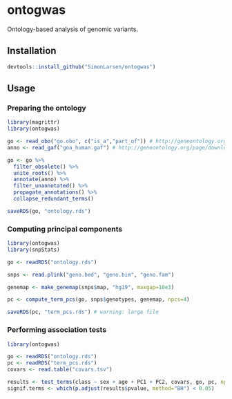 ontogwas
========

Ontology-based analysis of genomic variants.

## Installation

```r
devtools::install_github("SimonLarsen/ontogwas")
```

## Usage

### Preparing the ontology

```r
library(magrittr)
library(ontogwas)

go <- read_obo("go.obo", c("is_a","part_of")) # http://geneontology.org/page/download-ontology
anno <- read_gaf("goa_human.gaf") # http://geneontology.org/page/download-go-annotations

go <- go %>%
  filter_obsolete() %>%
  unite_roots() %>%
  annotate(anno) %>%
  filter_unannotated() %>%
  propagate_annotations() %>%
  collapse_redundant_terms()

saveRDS(go, "ontology.rds")
```

### Computing principal components

```r
library(ontogwas)
library(snpStats)

go <- readRDS("ontology.rds")

snps <- read.plink("geno.bed", "geno.bim", "geno.fam")

genemap <- make_genemap(snps$map, "hg19", maxgap=10e3)

pc <- compute_term_pcs(go, snps$genotypes, genemap, npcs=4)

saveRDS(pc, "term_pcs.rds") # warning: large file
```

### Performing association tests

```r
library(ontogwas)

go <- readRDS("ontology.rds")
pc <- readRDS("term_pcs.rds")
covars <- read.table("covars.tsv")

results <- test_terms(class ~ sex + age + PC1 + PC2, covars, go, pc, npcs=4)
signif.terms <- which(p.adjust(results$pvalue, method="BH") < 0.05)
```
